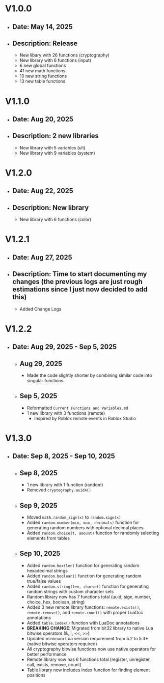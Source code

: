 # V1.0.0
- ## Date: May 14, 2025 
- ## Description: Release
  - New libary with 26 functions (cryptography)
  - New library with 6 functions (input)
  - 6 new global functions
  - 41 new math functions
  - 10 new string functions
  - 13 new table functions

# V1.1.0
- ## Date: Aug 20, 2025
- ## Description: 2 new libraries
  - New library with 5 variables (ult)
  - New library with 9 variables (system)

# V1.2.0
- ## Date: Aug 22, 2025
- ## Description: New library
  - New library with 6 functions (color)

# V1.2.1
- ## Date: Aug 27, 2025
- ## Description: Time to start documenting my changes (the previous logs are just rough estimations since I just now decided to add this)
  - Added Change Logs

# V1.2.2
- ## Date: Aug 29, 2025 - Sep 5, 2025
  - ## Aug 29, 2025
    - Made the code slightly shorter by combining similar code into singular functions
  - ## Sep 5, 2025
    - Reformatted `Current Functions and Variables.md`
    - 1 new library with 3 functions (remote)
      - Inspired by Roblox remote events in Roblox Studio

# V1.3.0
- ## Date: Sep 8, 2025 - Sep 10, 2025
  - ## Sep 8, 2025
    - 1 new library with 1 function (random)
    - Removed `cryptography.uuid4()`
  - ## Sep 9, 2025
    - Moved `math.random_sign(x)` to `random.sign(x)`
    - Added `random.number(min, max, decimals)` function for generating random numbers with optional decimal places
    - Added `random.choice(t, amount)` function for randomly selecting elements from tables
  - ## Sep 10, 2025
    - Added `random.hex(len)` function for generating random hexadecimal strings
    - Added `random.boolean()` function for generating random true/false values
    - Added `random.string(len, charset)` function for generating random strings with custom character sets
    - Random library now has 7 functions total (uuid, sign, number, choice, hex, boolean, string)
    - Added 3 new remote library functions: `remote.exists()`, `remote.remove()`, and `remote.count()` with proper LuaDoc annotations
    - Added `table.index()` function with LuaDoc annotations
    - **BREAKING CHANGE**: Migrated from bit32 library to native Lua bitwise operators (&, |, <<, >>)
    - Updated minimum Lua version requirement from 5.2 to 5.3+ (native bitwise operators required)
    - All cryptography bitwise functions now use native operators for better performance
    - Remote library now has 6 functions total (register, unregister, call, exists, remove, count)
    - Table library now includes index function for finding element positions